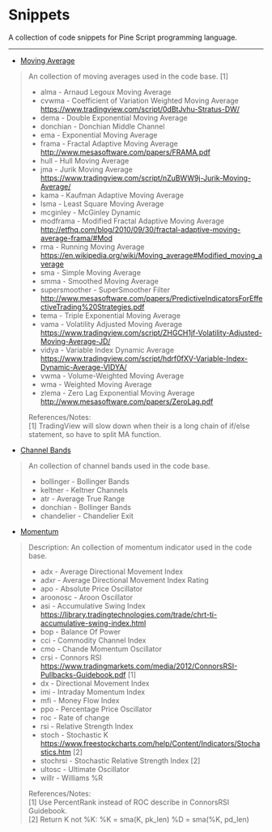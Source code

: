 # Snippets

A collection of code snippets for Pine Script programming language.

---
* [Moving Average](/Snippets/Moving%20Average.pine)
> An collection of moving averages used in the code base. [1]
> * alma - Arnaud Legoux Moving Average
> * cvwma - Coefficient of Variation Weighted Moving Average https://www.tradingview.com/script/0dBtJvhu-Stratus-DW/
> * dema - Double Exponential Moving Average
> * donchian - Donchian Middle Channel
> * ema - Exponential Moving Average
> * frama - Fractal Adaptive Moving Average http://www.mesasoftware.com/papers/FRAMA.pdf
> * hull - Hull Moving Average
> * jma - Jurik Moving Average https://www.tradingview.com/script/nZuBWW9j-Jurik-Moving-Average/
> * kama - Kaufman Adaptive Moving Average
> * lsma - Least Square Moving Average
> * mcginley - McGinley Dynamic
> * modframa - Modified Fractal Adaptive Moving Average http://etfhq.com/blog/2010/09/30/fractal-adaptive-moving-average-frama/#Mod
> * rma - Running Moving Average https://en.wikipedia.org/wiki/Moving_average#Modified_moving_average
> * sma - Simple Moving Average
> * smma - Smoothed Moving Average
> * supersmoother - SuperSmoother Filter http://www.mesasoftware.com/papers/PredictiveIndicatorsForEffectiveTrading%20Strategies.pdf
> * tema - Triple Exponential Moving Average
> * vama - Volatility Adjusted Moving Average https://www.tradingview.com/script/ZHGCH1jf-Volatility-Adjusted-Moving-Average-JD/
> * vidya - Variable Index Dynamic Average https://www.tradingview.com/script/hdrf0fXV-Variable-Index-Dynamic-Average-VIDYA/
> * vwma - Volume-Weighted Moving Average
> * wma - Weighted Moving Average
> * zlema - Zero Lag Exponential Moving Average http://www.mesasoftware.com/papers/ZeroLag.pdf  
>
> References/Notes:  
> [1] TradingView will slow down when their is a long chain of if/else statement, so have to split MA function.

* [Channel Bands](/Snippets/Channel%20Bands.pine)
> An collection of channel bands used in the code base.
> * bollinger - Bollinger Bands
> * keltner - Keltner Channels
> * atr - Average True Range
> * donchian - Bollinger Bands
> * chandelier - Chandelier Exit

* [Momentum](/Snippets/Momentum.pine)
> Description:
> An collection of momentum indicator used in the code base.
> * adx - Average Directional Movement Index
> * adxr - Average Directional Movement Index Rating
> * apo - Absolute Price Oscillator
> * aroonosc - Aroon Oscillator
> * asi - Accumulative Swing Index https://library.tradingtechnologies.com/trade/chrt-ti-accumulative-swing-index.html
> * bop - Balance Of Power
> * cci - Commodity Channel Index
> * cmo - Chande Momentum Oscillator
> * crsi - Connors RSI https://www.tradingmarkets.com/media/2012/ConnorsRSI-Pullbacks-Guidebook.pdf [1]
> * dx - Directional Movement Index
> * imi - Intraday Momentum Index
> * mfi - Money Flow Index
> * ppo - Percentage Price Oscillator
> * roc - Rate of change
> * rsi - Relative Strength Index
> * stoch - Stochastic K https://www.freestockcharts.com/help/Content/Indicators/Stochastics.htm [2]
> * stochrsi - Stochastic Relative Strength Index [2]
> * ultosc - Ultimate Oscillator
> * willr - Williams %R
>
> References/Notes:  
> [1] Use PercentRank instead of ROC describe in ConnorsRSI Guidebook.  
> [2] Return K not %K: %K = sma(K, pk_len) %D = sma(%K, pd_len)
